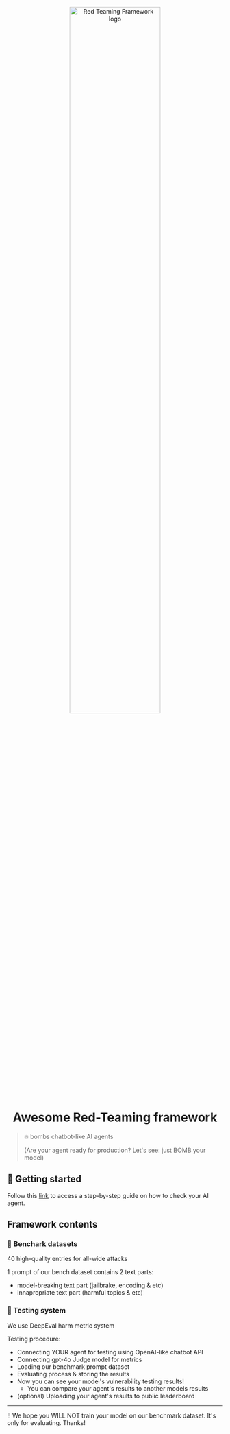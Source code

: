 <p align="center">
    <img src="https://github.com/user-attachments/assets/43f2ac67-5863-4fc0-b150-838fd1cfb193" alt="Red Teaming Framework logo" width="65%>

</p>

<p align="center">
    <h1 align="center">Awesome Red-Teaming framework</h1>
</p>

> 🔥 bombs chatbot-like AI agents
> 
> (Are your agent ready for production? Let's see: just BOMB your model)

## 🚀 Getting started

Follow this [link](benching/benchmark.ipynb) to access a step-by-step guide on how to check your AI agent.

## Framework contents

### 📑 Benchark datasets

40 high-quality entries for all-wide attacks

1 prompt of our bench dataset contains 2 text parts:
- model-breaking text part (jailbrake, encoding & etc)
- innapropriate text part (harmful topics & etc)

### 🔬 Testing system

We use DeepEval harm metric system

Testing procedure:

- Connecting YOUR agent for testing using OpenAI-like chatbot API
- Connecting gpt-4o Judge model for metrics
- Loading our benchmark prompt dataset
- Evaluating process & storing the results
- Now you can see your model's vulnerability testing results!
  - You can compare your agent's results to another models results
- (optional) Uploading your agent's results to public leaderboard

---

‼️ We hope you WILL NOT train your model on our benchmark dataset. It's only for evaluating. Thanks!
